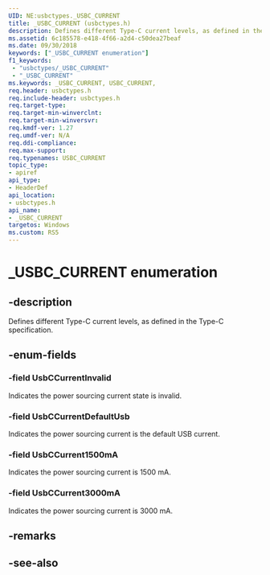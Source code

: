 ```yaml
---
UID: NE:usbctypes._USBC_CURRENT
title: _USBC_CURRENT (usbctypes.h)
description: Defines different Type-C current levels, as defined in the Type-C specification.
ms.assetid: 6c185578-e418-4f66-a2d4-c50dea27beaf
ms.date: 09/30/2018
keywords: ["_USBC_CURRENT enumeration"]
f1_keywords:
 - "usbctypes/_USBC_CURRENT"
 - "_USBC_CURRENT"
ms.keywords: _USBC_CURRENT, USBC_CURRENT, 
req.header: usbctypes.h
req.include-header: usbctypes.h
req.target-type:
req.target-min-winverclnt:
req.target-min-winversvr:
req.kmdf-ver: 1.27
req.umdf-ver: N/A
req.ddi-compliance:
req.max-support:
req.typenames: USBC_CURRENT
topic_type: 
- apiref
api_type: 
- HeaderDef
api_location: 
- usbctypes.h
api_name: 
- _USBC_CURRENT
targetos: Windows
ms.custom: RS5
---
```


# _USBC_CURRENT enumeration

## -description
Defines different Type-C current levels, as defined in the Type-C specification.


## -enum-fields

### -field UsbCCurrentInvalid 
Indicates the power sourcing current state is invalid.

### -field UsbCCurrentDefaultUsb 
Indicates the power sourcing current is the default USB current.

### -field UsbCCurrent1500mA 
Indicates the power sourcing current is 1500 mA.

### -field UsbCCurrent3000mA 
Indicates the power sourcing current is 3000 mA.

## -remarks

## -see-also
